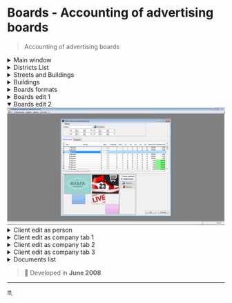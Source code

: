 # Boards - Accounting of advertising boards #

> Accounting of advertising boards

<details>
  <summary>Main window</summary>
  <div align="center">
    <img max-width="720px" max-height="477px" src="assets/img/Boards-001-main-window.png" />
  </div>
</details>

<details>
  <summary>Districts List</summary>
  <div align="center">
    <img max-width="720px" max-height="477px" src="assets/img/Boards-002-districts-list.png" />
  </div>
</details>

<details>
  <summary>Streets and Buildings</summary>
  <div align="center">
    <img max-width="720px" max-height="477px" src="assets/img/Boards-003-streets-and-buildings.png" />
  </div>
</details>

<details>
  <summary>Buildings</summary>
  <div align="center">
    <img max-width="720px" max-height="477px" src="assets/img/Boards-004-buildings.png" />
  </div>
</details>

<details>
  <summary>Boards formats</summary>
  <div align="center">
    <img max-width="720px" max-height="477px" src="assets/img/Boards-005-formats.png" />
  </div>
</details>

<details>
  <summary>Boards edit 1</summary>
  <div align="center">
    <img max-width="720px" max-height="477px" src="assets/img/Boards-006-boards-edit-01.png" />
  </div>
</details>

<details open>
  <summary>Boards edit 2</summary>
  <div align="center">
    <img max-width="720px" max-height="477px" src="assets/img/Boards-006-boards-edit-02.png" />
  </div>
</details>

<details>
  <summary>Client edit as person</summary>
  <div align="center">
    <img max-width="720px" max-height="477px" src="assets/img/Boards-007-clients-edit-as-person.png" />
  </div>
</details>

<details>
  <summary>Client edit as company tab 1</summary>
  <div align="center">
    <img max-width="720px" max-height="477px" src="assets/img/Boards-008-clients-edit-as-company-tab-1.png" />
  </div>
</details>

<details>
  <summary>Client edit as company tab 2</summary>
  <div align="center">
    <img max-width="720px" max-height="477px" src="assets/img/Boards-008-clients-edit-as-company-tab-2.png" />
  </div>
</details>

<details>
  <summary>Client edit as company tab 3</summary>
  <div align="center">
    <img max-width="720px" max-height="477px" src="assets/img/Boards-008-clients-edit-as-company-tab-3.png" />
  </div>
</details>

<details>
  <summary>Documents list</summary>
  <div align="center">
    <img max-width="720px" max-height="477px" src="assets/img/Boards-009-documents.png" />
  </div>
</details>

> :calendar: Developed in **June 2008**

---

:scorpius:
